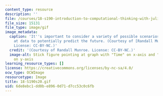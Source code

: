 ```yaml
---
content_type: resource
description: ''
file: /courses/18-s190-introduction-to-computational-thinking-with-julia-with-applications-to-modeling-the-covid-19-pandemic-spring-2020/6de8ebc1dd0be8960d71d7cc53c0c6fb_18-S190s20.gif
file_size: 15131
file_type: image/gif
image_metadata:
  caption: 'It''s important to consider a variety of possible scenarios when looking
    at data to potentially predict the future. (Courtesy of [Randall Munroe](https://imgs.xkcd.com/comics/scenario_4.png).
    License: CC-BY-NC.)'
  credit: '(Courtesy of Randall Munroe. License: CC-BY-NC.)'
  image-alt: Stick figure pointing at graph with "Time" on x-axis and "Bad Stuff"
    on y-axis
learning_resource_types: []
license: https://creativecommons.org/licenses/by-nc-sa/4.0/
ocw_type: OCWImage
resourcetype: Image
title: 18-S190s20.gif
uid: 6de8ebc1-dd0b-e896-0d71-d7cc53c0c6fb
---
```

